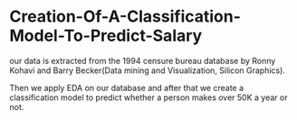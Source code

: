 # Creation-Of-A-Classification-Model-To-Predict-Salary

our data is extracted from the 1994 censure bureau database by Ronny Kohavi and Barry Becker(Data mining and Visualization, Silicon Graphics).

Then we apply EDA on our database and after that we create a classification model to predict whether a person makes over 50K a year or not.
